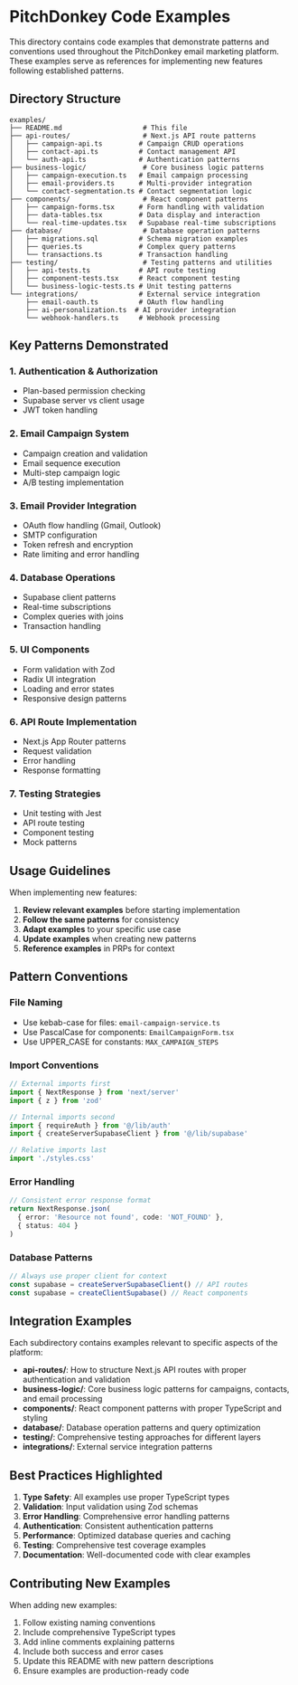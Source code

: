 # PitchDonkey Code Examples

This directory contains code examples that demonstrate patterns and conventions used throughout the PitchDonkey email marketing platform. These examples serve as references for implementing new features following established patterns.

## Directory Structure

```
examples/
├── README.md                    # This file
├── api-routes/                  # Next.js API route patterns
│   ├── campaign-api.ts         # Campaign CRUD operations
│   ├── contact-api.ts          # Contact management API
│   └── auth-api.ts             # Authentication patterns
├── business-logic/              # Core business logic patterns
│   ├── campaign-execution.ts   # Email campaign processing
│   ├── email-providers.ts      # Multi-provider integration
│   └── contact-segmentation.ts # Contact segmentation logic
├── components/                  # React component patterns
│   ├── campaign-forms.tsx      # Form handling with validation
│   ├── data-tables.tsx         # Data display and interaction
│   └── real-time-updates.tsx   # Supabase real-time subscriptions
├── database/                    # Database operation patterns
│   ├── migrations.sql          # Schema migration examples
│   ├── queries.ts              # Complex query patterns
│   └── transactions.ts         # Transaction handling
├── testing/                     # Testing patterns and utilities
│   ├── api-tests.ts            # API route testing
│   ├── component-tests.tsx     # React component testing
│   └── business-logic-tests.ts # Unit testing patterns
└── integrations/               # External service integration
    ├── email-oauth.ts          # OAuth flow handling
    ├── ai-personalization.ts  # AI provider integration
    └── webhook-handlers.ts     # Webhook processing
```

## Key Patterns Demonstrated

### 1. Authentication & Authorization
- Plan-based permission checking
- Supabase server vs client usage
- JWT token handling

### 2. Email Campaign System
- Campaign creation and validation
- Email sequence execution
- Multi-step campaign logic
- A/B testing implementation

### 3. Email Provider Integration  
- OAuth flow handling (Gmail, Outlook)
- SMTP configuration
- Token refresh and encryption
- Rate limiting and error handling

### 4. Database Operations
- Supabase client patterns
- Real-time subscriptions
- Complex queries with joins
- Transaction handling

### 5. UI Components
- Form validation with Zod
- Radix UI integration
- Loading and error states
- Responsive design patterns

### 6. API Route Implementation
- Next.js App Router patterns
- Request validation
- Error handling
- Response formatting

### 7. Testing Strategies
- Unit testing with Jest
- API route testing
- Component testing
- Mock patterns

## Usage Guidelines

When implementing new features:

1. **Review relevant examples** before starting implementation
2. **Follow the same patterns** for consistency
3. **Adapt examples** to your specific use case
4. **Update examples** when creating new patterns
5. **Reference examples** in PRPs for context

## Pattern Conventions

### File Naming
- Use kebab-case for files: `email-campaign-service.ts`
- Use PascalCase for components: `EmailCampaignForm.tsx`
- Use UPPER_CASE for constants: `MAX_CAMPAIGN_STEPS`

### Import Conventions
```typescript
// External imports first
import { NextResponse } from 'next/server'
import { z } from 'zod'

// Internal imports second
import { requireAuth } from '@/lib/auth'
import { createServerSupabaseClient } from '@/lib/supabase'

// Relative imports last
import './styles.css'
```

### Error Handling
```typescript
// Consistent error response format
return NextResponse.json(
  { error: 'Resource not found', code: 'NOT_FOUND' },
  { status: 404 }
)
```

### Database Patterns
```typescript
// Always use proper client for context
const supabase = createServerSupabaseClient() // API routes
const supabase = createClientSupabase() // React components
```

## Integration Examples

Each subdirectory contains examples relevant to specific aspects of the platform:

- **api-routes/**: How to structure Next.js API routes with proper authentication and validation
- **business-logic/**: Core business logic patterns for campaigns, contacts, and email processing
- **components/**: React component patterns with proper TypeScript and styling
- **database/**: Database operation patterns and query optimization
- **testing/**: Comprehensive testing approaches for different layers
- **integrations/**: External service integration patterns

## Best Practices Highlighted

1. **Type Safety**: All examples use proper TypeScript types
2. **Validation**: Input validation using Zod schemas
3. **Error Handling**: Comprehensive error handling patterns
4. **Authentication**: Consistent authentication patterns
5. **Performance**: Optimized database queries and caching
6. **Testing**: Comprehensive test coverage examples
7. **Documentation**: Well-documented code with clear examples

## Contributing New Examples

When adding new examples:

1. Follow existing naming conventions
2. Include comprehensive TypeScript types
3. Add inline comments explaining patterns
4. Include both success and error cases
5. Update this README with new pattern descriptions
6. Ensure examples are production-ready code